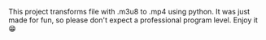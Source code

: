 This project transforms file with .m3u8 to .mp4 using python. It was just made for fun, so please don't expect a professional program level. Enjoy it 😁
